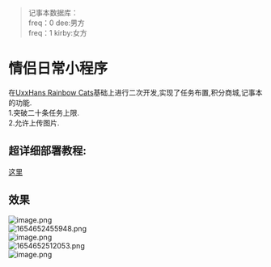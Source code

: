 
>记事本数据库：  
>freq：0  dee:男方  
>freq：1  kirby:女方  

# 情侣日常小程序
在[UxxHans Rainbow Cats](https://github.com/UxxHans/Rainbow-Cats-Personal-WeChat-MiniProgram)基础上进行二次开发,实现了任务布置,积分商城,记事本的功能.  
1.突破二十条任务上限.  
2.允许上传图片.  

## 超详细部署教程:
[这里](https://inannan423.github.io/pages/2e928s/#%E7%89%B9%E7%82%B9)

## 效果
![image.png](https://tva1.sinaimg.cn/large/006SHRs9gy1h30l8i178nj30fl0n4acl.jpg)  
![1654652455948.png](https://tva1.sinaimg.cn/large/006SHRs9gy1h30l94cc0jj30fi0mzgo5.jpg)  
![image.png](https://tva1.sinaimg.cn/large/006SHRs9gy1h30l9br2mbj30c50mjwfx.jpg)  
![1654652512053.png](https://tva1.sinaimg.cn/large/006SHRs9gy1h30la2h8n9j30cd0mimzv.jpg)  
![image.png](https://tva1.sinaimg.cn/large/006SHRs9gy1h30lak5tcpj30c80mztb1.jpg)